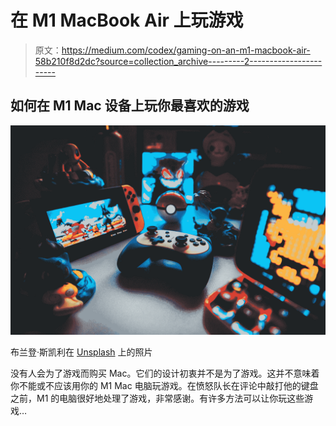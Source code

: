 # 在 M1 MacBook Air 上玩游戏

> 原文：<https://medium.com/codex/gaming-on-an-m1-macbook-air-58b210f8d2dc?source=collection_archive---------2----------------------->

## 如何在 M1 Mac 设备上玩你最喜欢的游戏

![](img/3017fef1d63ec51e0a82a3e7e31ecd16.png)

布兰登·斯凯利在 [Unsplash](https://unsplash.com?utm_source=medium&utm_medium=referral) 上的照片

没有人会为了游戏而购买 Mac。它们的设计初衷并不是为了游戏。这并不意味着你不能或不应该用你的 M1 Mac 电脑玩游戏。在愤怒队长在评论中敲打他的键盘之前，M1 的电脑很好地处理了游戏，非常感谢。有许多方法可以让你玩这些游戏…